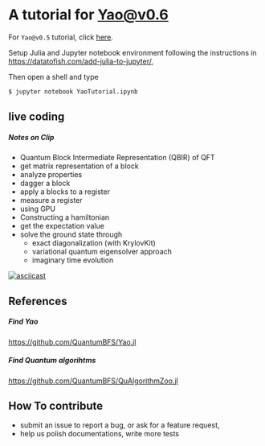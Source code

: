 # A tutorial for Yao@v0.6

For `Yao@v0.5` tutorial, click [here](https://github.com/GiggleLiu/YaoTutorial/tree/v0.5.0).

Setup Julia and Jupyter notebook environment following the instructions in
https://datatofish.com/add-julia-to-jupyter/,

Then open a shell and type

```bash
$ jupyter notebook YaoTutorial.ipynb
```

## live coding

##### Notes on Clip
* Quantum Block Intermediate Representation (QBIR) of QFT
* get matrix representation of a block
* analyze properties
* dagger a block
* apply a blocks to a register
* measure a register
* using GPU
* Constructing a hamiltonian
* get the expectation value
* solve the ground state through
    * exact diagonalization (with KrylovKit)
    * variational quantum eigensolver approach
    * imaginary time evolution


[![asciicast](https://asciinema.org/a/rNG7cGDfkbvFEZE5vzNozPnIm.svg)](https://asciinema.org/a/rNG7cGDfkbvFEZE5vzNozPnIm?speed=2)

## References
##### Find Yao
https://github.com/QuantumBFS/Yao.jl

##### Find Quantum algorihtms
https://github.com/QuantumBFS/QuAlgorithmZoo.jl

## How To contribute
* submit an issue to report a bug, or ask for a feature request,
* help us polish documentations, write more tests
